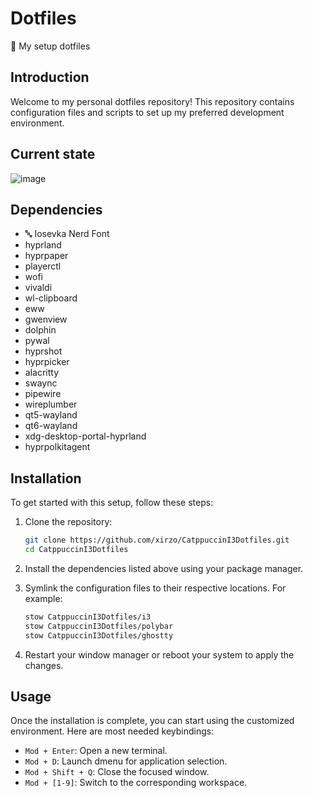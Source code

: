 # Dotfiles

🎨 My setup dotfiles

## Introduction

Welcome to my personal dotfiles repository! This repository contains configuration files and scripts to set up my preferred development environment.

## Current state

![image](https://github.com/user-attachments/assets/65fbd75b-7421-4636-a7ea-9fac8007c357)

## Dependencies

- 🔤 Iosevka Nerd Font
- hyprland
- hyprpaper
- playerctl
- wofi
- vivaldi
- wl-clipboard
- eww
- gwenview
- dolphin
- pywal
- hyprshot
- hyprpicker
- alacritty
- swaync
- pipewire
- wireplumber
- qt5-wayland
- qt6-wayland
- xdg-desktop-portal-hyprland
- hyprpolkitagent

## Installation

To get started with this setup, follow these steps:

1. Clone the repository:

   ```sh
   git clone https://github.com/xirzo/CatppuccinI3Dotfiles.git
   cd CatppuccinI3Dotfiles
   ```

2. Install the dependencies listed above using your package manager.
3. Symlink the configuration files to their respective locations. For example:

   ```sh
   stow CatppuccinI3Dotfiles/i3
   stow CatppuccinI3Dotfiles/polybar
   stow CatppuccinI3Dotfiles/ghostty
   ```

4. Restart your window manager or reboot your system to apply the changes.

## Usage

Once the installation is complete, you can start using the customized environment. Here are most needed keybindings:

- `Mod + Enter`: Open a new terminal.
- `Mod + D`: Launch dmenu for application selection.
- `Mod + Shift + Q`: Close the focused window.
- `Mod + [1-9]`: Switch to the corresponding workspace.
